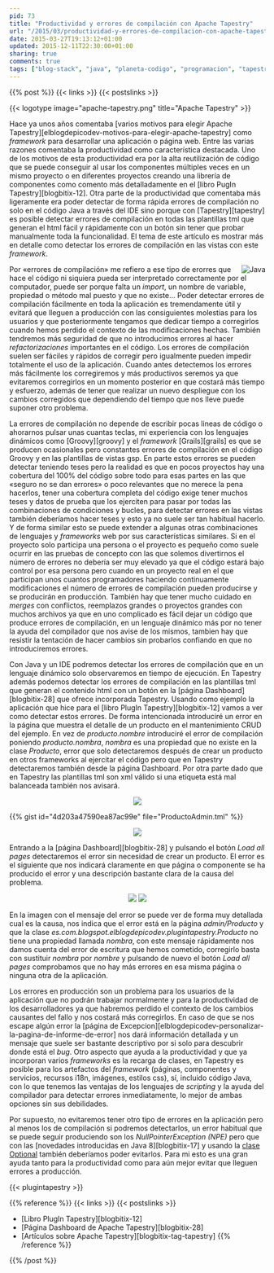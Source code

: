 ```yaml
---
pid: 73
title: "Productividad y errores de compilación con Apache Tapestry"
url: "/2015/03/productividad-y-errores-de-compilacion-con-apache-tapestry/"
date: 2015-03-27T19:13:12+01:00
updated: 2015-12-11T22:30:00+01:00
sharing: true
comments: true
tags: ["blog-stack", "java", "planeta-codigo", "programacion", "tapestry"]
---
```


{{% post %}}
{{< links >}}
{{< postslinks >}}

{{< logotype image="apache-tapestry.png" title="Apache Tapestry" >}}

Hace ya unos años comentaba [varios motivos para elegir Apache Tapestry][elblogdepicodev-motivos-para-elegir-apache-tapestry] como _framework_ para desarrollar una aplicación o página web. Entre las varias razones comentaba la productividad como característica destacada. Uno de los motivos de esta productividad era por la alta reutilización de código que se puede conseguir al usar los componentes múltiples veces en un mismo proyecto o en diferentes proyectos creando una librería de componentes como comento más detalladamente en el [libro PugIn Tapestry][blogbitix-12]. Otra parte de la productividad que comentaba más ligeramente era poder detectar de forma rápida errores de compilación no solo en el código Java a través del IDE sino porque con [Tapestry][tapestry] es posible detectar errores de compilación en todas las plantillas tml que generan el html fácil y rápidamente con un botón sin tener que probar manualmente toda la funcionalidad. El tema de este artículo es mostrar más en detalle como detectar los errores de compilación en las vistas con este _framework_.

<div class="logotypes" style="float: right; text-align: right;">
	<img src="assets/images/custom/logotipos/java.png" class="right" alt="Java" title="Java">
</div>

Por «errores de compilación» me refiero a ese tipo de erorres que hace el código ni siquiera pueda ser interpretado correctamente por el computador, puede ser porque falta un _import_, un nombre de variable, propiedad o método mal puesto y que no existe... Poder detectar errores de compilación fácilmente en toda la aplicación es tremendamente útil y evitará que lleguen a producción con las consiguientes molestias para los usuarios y que posteriormente tengamos que dedicar tiempo a corregirlos cuando hemos perdido el contexto de las modificaciones hechas. También tendremos más seguridad de que no introducimos errores al hacer _refactorizaciones_ importantes en el código. Los errores de compilación suelen ser fáciles y rápidos de corregir pero igualmente pueden impedir totalmente el uso de la aplicación. Cuando antes detectemos los errores más fácilmente los corregiremos y más productivos seremos ya que evitaremos corregirlos en un momento posterior en que costará más tiempo y esfuerzo, además de tener que realizar un nuevo despliegue con los cambios corregidos que dependiendo del tiempo que nos lleve puede suponer otro problema.

La errores de compilación no depende de escribir pocas lineas de código o ahorarnos pulsar unas cuantas teclas, mi experiencia con los lenguajes dinámicos como [Groovy][groovy] y el _framework_ [Grails][grails] es que se producen ocasionales pero constantes errores de compilación en el código Groovy y en las plantillas de vistas gsp. En parte estos errores se pueden detectar teniendo teses pero la realidad es que en pocos proyectos hay una cobertura del 100% del código sobre todo para esas partes en las que «seguro no se dan errores» o poco relevantes que no merece la pena hacerlos, tener una cobertura completa del código exige tener muchos teses y datos de prueba que los ejerciten para pasar por todas las combinaciones de condiciones y bucles, para detectar errores en las vistas también deberíamos hacer teses y esto ya no suele ser tan habitual hacerlo. Y de forma similar esto se puede extender a algunas otras combinaciones de lenguajes y _frameworks_ web por sus características similares. Si en el proyecto solo participa una persona o el proyecto es pequeño como suele ocurrir en las pruebas de concepto con las que solemos divertirnos el número de errores no debería ser muy elevado ya que el código estará bajo control por esa persona pero cuando en un proyecto real en el que participan unos cuantos programadores haciendo continuamente modificaciones el número de errores de compilación pueden producirse y se producirán en producción. También hay que tener mucho cuidado en _merges_ con conflictos, reemplazos grandes o proyectos grandes con muchos archivos ya que en uno complicado es fácil dejar un código que produce errores de compilación, en un lenguaje dinámico más por no tener la ayuda del compilador que nos avise de los mismos, tambien hay que resistir la tentación de hacer cambios sin probarlos confiando en que no introduciremos errores.

Con Java y un IDE podremos detectar los errores de compilación que en un lenguaje dinámico solo observaremos en tiempo de ejecución. En Tapestry además podemos detectar los errores de compilación en las plantillas tml que generan el contenido html con un botón en la [página Dashboard][blogbitix-28] que ofrece incorporada Tapestry. Usando como ejemplo la aplicación que hice para el [libro PlugIn Tapestry][blogbitix-12] vamos a ver como detectar estos errores. De forma intencionada introduciré un error en la página que muestra el detalle de un producto en el mantenimiento CRUD del ejemplo. En vez de _producto.nombre_ introduciré el error de compilación poniendo _producto.nombra_, _nombra_ es una propiedad que no existe en la clase _Producto_, error que solo detectaremos después de crear un producto en otros frameworks al ejercitar el código pero que en Tapestry detectaremos también desde la página Dashboard. Por otra parte dado que en Tapestry las plantillas tml son xml válido si una etiqueta está mal balanceada también nos avisará.

<div class="media" style="text-align: center;">
	<a href="assets/images/custom/posts/73/producto.png" title="Edición de un producto" data-gallery><img src="assets/images/custom/posts/73/producto.png"></a>
</div>

{{% gist id="4d203a47590ea87ac99e" file="ProductoAdmin.tml" %}}

<div class="media" style="text-align: center;">
	<a href="assets/images/custom/posts/73/error.png" title="Error de compilación al acceder a la página" data-gallery><img src="assets/images/custom/posts/73/error.png"></a>
</div>

Entrando a la [página Dashboard][blogbitix-28] y pulsando el botón _Load all pages_ detectaremos el error sin necesidad de crear un producto. El error es el siguiente que nos indicará claramente en que página o componente se ha producido el error y una descripción bastante clara de la causa del problema.

<div class="media" style="text-align: center;">
	<a href="assets/images/custom/posts/73/dashboard.png" title="Página dashboard" data-gallery><img src="assets/images/custom/posts/73/dashboard.png"></a>
	<a href="assets/images/custom/posts/73/error-dashboard.png" title="Página dashboard" data-gallery><img src="assets/images/custom/posts/73/error-dashboard.png"></a>
</div>

En la imagen con el mensaje del error se puede ver de forma muy detallada cual es la causa, nos indica que el error está en la página _admin/Producto_ y que la clase _es.com.blogspot.elblogdepicodev.plugintapestry.Producto_ no tiene una propiedad llamada _nombra_, con este mensaje rápidamente nos damos cuenta del error de escritura que hemos cometido, corregirlo basta con sustituir _nombra_ por _nombre_ y pulsando de nuevo el botón _Load all pages_ comprobamos que no hay más errores en esa misma página o ninguna otra de la aplicación.

Los errores en producción son un problema para los usuarios de la aplicación que no podrán trabajar normalmente y para la productividad de los desarrolladores ya que habremos perdido el contexto de los cambios causantes del fallo y nos costará más corregirlos. En caso de que se nos escape algún error la [página de Excepcion][elblogdepicodev-personalizar-la-pagina-de-informe-de-error] nos dará información detallada y un mensaje que suele ser bastante descriptivo por si solo para descubrir donde está el _bug_. Otro aspecto que ayuda a la productividad y que ya incorporan varios _frameworks_ es la recarga de clases, en Tapestry es posible para los artefactos del _framework_ (páginas, componentes y servicios, recursos i18n, imágenes, estilos css), sí, incluido código Java, con lo que tenemos las ventajas de los lenguajes de _scripting_ y la ayuda del compilador para detectar errores inmediatamente, lo mejor de ambas opciones sin sus debilidades.

Por supuesto, no evitaremos tener otro tipo de errores en la aplicación pero al menos los de compilación si podremos detectarlos, un error habitual que se puede seguir produciendo son los _NullPointerException (NPE)_ pero que con las [novedades introducidas en Java 8][blogbitix-17] y usando la [clase Optional](https://docs.oracle.com/javase/8/docs/api/java/util/Optional.html) también deberíamos poder evitarlos. Para mi esto es una gran ayuda tanto para la productividad como para aún mejor evitar que lleguen errores a producción.

{{< plugintapestry >}}

{{% reference %}}
{{< links >}}
{{< postslinks >}}
* [Libro PlugIn Tapestry][blogbitix-12]
* [Página Dashboard de Apache Tapestry][blogbitix-28]
* [Artículos sobre Apache Tapestry][blogbitix-tag-tapestry]
{{% /reference %}}

{{% /post %}}
